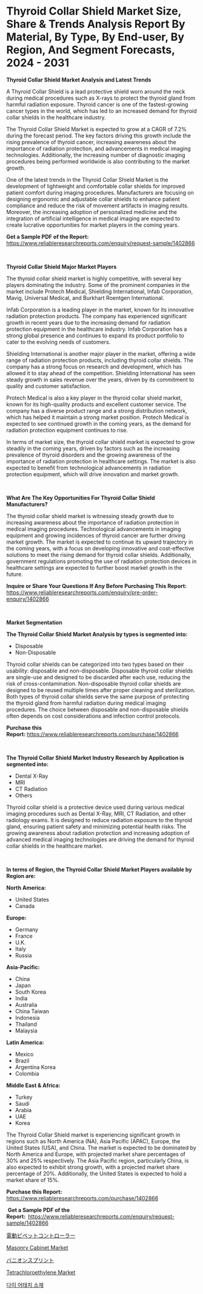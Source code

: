 <p><h1>Thyroid Collar Shield Market Size, Share & Trends Analysis Report By Material, By Type, By End-user, By Region, And Segment Forecasts, 2024 - 2031</h1></p><p><strong>Thyroid Collar Shield Market Analysis and Latest Trends</strong></p>
<p><p>A Thyroid Collar Shield is a lead protective shield worn around the neck during medical procedures such as X-rays to protect the thyroid gland from harmful radiation exposure. Thyroid cancer is one of the fastest-growing cancer types in the world, which has led to an increased demand for thyroid collar shields in the healthcare industry.</p><p>The Thyroid Collar Shield Market is expected to grow at a CAGR of 7.2% during the forecast period. The key factors driving this growth include the rising prevalence of thyroid cancer, increasing awareness about the importance of radiation protection, and advancements in medical imaging technologies. Additionally, the increasing number of diagnostic imaging procedures being performed worldwide is also contributing to the market growth.</p><p>One of the latest trends in the Thyroid Collar Shield Market is the development of lightweight and comfortable collar shields for improved patient comfort during imaging procedures. Manufacturers are focusing on designing ergonomic and adjustable collar shields to enhance patient compliance and reduce the risk of movement artifacts in imaging results. Moreover, the increasing adoption of personalized medicine and the integration of artificial intelligence in medical imaging are expected to create lucrative opportunities for market players in the coming years.</p></p>
<p><strong>Get a Sample PDF of the Report:&nbsp;</strong> <a href="https://www.reliableresearchreports.com/enquiry/request-sample/1402866">https://www.reliableresearchreports.com/enquiry/request-sample/1402866</a></p>
<p>&nbsp;</p>
<p><strong>Thyroid Collar Shield Major Market Players</strong></p>
<p><p>The thyroid collar shield market is highly competitive, with several key players dominating the industry. Some of the prominent companies in the market include Protech Medical, Shielding International, Infab Corporation, Mavig, Universal Medical, and Burkhart Roentgen International. </p><p>Infab Corporation is a leading player in the market, known for its innovative radiation protection products. The company has experienced significant growth in recent years due to the increasing demand for radiation protection equipment in the healthcare industry. Infab Corporation has a strong global presence and continues to expand its product portfolio to cater to the evolving needs of customers.</p><p>Shielding International is another major player in the market, offering a wide range of radiation protection products, including thyroid collar shields. The company has a strong focus on research and development, which has allowed it to stay ahead of the competition. Shielding International has seen steady growth in sales revenue over the years, driven by its commitment to quality and customer satisfaction.</p><p>Protech Medical is also a key player in the thyroid collar shield market, known for its high-quality products and excellent customer service. The company has a diverse product range and a strong distribution network, which has helped it maintain a strong market position. Protech Medical is expected to see continued growth in the coming years, as the demand for radiation protection equipment continues to rise.</p><p>In terms of market size, the thyroid collar shield market is expected to grow steadily in the coming years, driven by factors such as the increasing prevalence of thyroid disorders and the growing awareness of the importance of radiation protection in healthcare settings. The market is also expected to benefit from technological advancements in radiation protection equipment, which will drive innovation and market growth.</p></p>
<p>&nbsp;</p>
<p><strong>What Are The Key Opportunities For Thyroid Collar Shield Manufacturers?</strong></p>
<p><p>The thyroid collar shield market is witnessing steady growth due to increasing awareness about the importance of radiation protection in medical imaging procedures. Technological advancements in imaging equipment and growing incidences of thyroid cancer are further driving market growth. The market is expected to continue its upward trajectory in the coming years, with a focus on developing innovative and cost-effective solutions to meet the rising demand for thyroid collar shields. Additionally, government regulations promoting the use of radiation protection devices in healthcare settings are expected to further boost market growth in the future.</p></p>
<p><strong>Inquire or Share Your Questions If Any Before Purchasing This Report:</strong> <a href="https://www.reliableresearchreports.com/enquiry/pre-order-enquiry/1402866">https://www.reliableresearchreports.com/enquiry/pre-order-enquiry/1402866</a></p>
<p>&nbsp;</p>
<p><strong>Market Segmentation</strong></p>
<p><strong>The Thyroid Collar Shield Market Analysis by types is segmented into:</strong></p>
<p><ul><li>Disposable</li><li>Non-Disposable</li></ul></p>
<p><p>Thyroid collar shields can be categorized into two types based on their usability: disposable and non-disposable. Disposable thyroid collar shields are single-use and designed to be discarded after each use, reducing the risk of cross-contamination. Non-disposable thyroid collar shields are designed to be reused multiple times after proper cleaning and sterilization. Both types of thyroid collar shields serve the same purpose of protecting the thyroid gland from harmful radiation during medical imaging procedures. The choice between disposable and non-disposable shields often depends on cost considerations and infection control protocols.</p></p>
<p><strong>Purchase this Report:&nbsp;</strong><a href="https://www.reliableresearchreports.com/purchase/1402866">https://www.reliableresearchreports.com/purchase/1402866</a></p>
<p>&nbsp;</p>
<p><strong>The Thyroid Collar Shield Market Industry Research by Application is segmented into:</strong></p>
<p><ul><li>Dental X-Ray</li><li>MRI</li><li>CT Radiation</li><li>Others</li></ul></p>
<p><p>Thyroid collar shield is a protective device used during various medical imaging procedures such as Dental X-Ray, MRI, CT Radiation, and other radiology exams. It is designed to reduce radiation exposure to the thyroid gland, ensuring patient safety and minimizing potential health risks. The growing awareness about radiation protection and increasing adoption of advanced medical imaging technologies are driving the demand for thyroid collar shields in the healthcare market.</p></p>
<p>&nbsp;</p>
<p><strong>In terms of Region, the Thyroid Collar Shield Market Players available by Region are:</strong></p>
<p>
    <p> <strong> North America: </strong>
        <ul>
            <li>United States</li>
            <li>Canada</li>
        </ul>
        </p> 
    <p> <strong> Europe: </strong>
        <ul>
            <li>Germany</li>
            <li>France</li>
            <li>U.K.</li>
            <li>Italy</li>
            <li>Russia</li>
        </ul>
        </p> 
    <p> <strong> Asia-Pacific: </strong>
        <ul>
            <li>China</li>
            <li>Japan</li>
            <li>South Korea</li>
            <li>India</li>
            <li>Australia</li>
            <li>China Taiwan</li>
            <li>Indonesia</li>
            <li>Thailand</li>
            <li>Malaysia</li>
        </ul>
        </p> 
    <p> <strong> Latin America: </strong>
        <ul>
            <li>Mexico</li>
            <li>Brazil</li>
            <li>Argentina Korea</li>
            <li>Colombia</li>
        </ul>
        </p> 
    <p> <strong> Middle East & Africa: </strong>
        <ul>
            <li>Turkey</li>
            <li>Saudi</li>
            <li>Arabia</li>
            <li>UAE</li>
            <li>Korea</li>
        </ul>
    </p>
    </p>
<p><p>The Thyroid Collar Shield market is experiencing significant growth in regions such as North America (NA), Asia Pacific (APAC), Europe, the United States (USA), and China. The market is expected to be dominated by North America and Europe, with projected market share percentages of 30% and 25% respectively. The Asia Pacific region, particularly China, is also expected to exhibit strong growth, with a projected market share percentage of 20%. Additionally, the United States is expected to hold a market share of 15%.</p></p>
<p><strong>Purchase this Report: </strong><a href="https://www.reliableresearchreports.com/purchase/1402866">https://www.reliableresearchreports.com/purchase/1402866</a></p>
<p>&nbsp;<strong>Get a Sample PDF of the Report:&nbsp;&nbsp;</strong><a href="https://www.reliableresearchreports.com/enquiry/request-sample/1402866">https://www.reliableresearchreports.com/enquiry/request-sample/1402866</a></p>
<p><strong></strong></p>
<p><p><a href="https://medium.com/@ebonyhane1955/%E9%9B%BB%E5%AD%90%E3%83%94%E3%83%9A%E3%83%83%E3%83%88%E3%82%B3%E3%83%B3%E3%83%88%E3%83%AD%E3%83%BC%E3%83%A9%E5%B8%82%E5%A0%B4%E5%88%86%E6%9E%90%E3%81%A82024%E5%B9%B4%E3%81%8B%E3%82%892031%E5%B9%B4%E3%81%BE%E3%81%A7%E3%81%AE%E4%BA%88%E6%B8%AC%E3%82%B5%E3%82%A4%E3%82%BA-43d59ebefa30">電動ピペットコントローラー</a></p><p><a href="https://metal-farmhouse-e95.notion.site/Masonry-Cabinet-Market-Research-Report-Provides-Critical-Insights-that-can-help-Shape-Business-Devel-4685b015de194478a60bd86aa4a62eb2">Masonry Cabinet Market</a></p><p><a href="https://medium.com/@ebonyhane1955/%E3%83%90%E3%83%8B%E3%82%AA%E3%83%B3%E3%82%B9%E3%83%97%E3%83%AA%E3%83%B3%E3%83%88%E5%B8%82%E5%A0%B4%E5%88%86%E6%9E%90%E3%81%8A%E3%82%88%E3%81%B32024%E5%B9%B4%E3%81%8B%E3%82%892031%E5%B9%B4%E3%81%BE%E3%81%A7%E3%81%AE%E4%BA%88%E6%B8%AC%E3%82%B5%E3%82%A4%E3%82%BA-a6eb494f7771">バニオンスプリント</a></p><p><a href="https://view.publitas.com/reportprime-1/global-tetrachloroethylene-market-size-and-market-trends-insights-and-projections-from-2024-to-2031/">Tetrachloroethylene Market</a></p><p><a href="https://medium.com/@dinamoghazi/2024%EB%85%84%EB%B6%80%ED%84%B0-2031%EB%85%84%EA%B9%8C%EC%A7%80-%EC%98%88%EC%B8%A1%EB%90%9C-%EB%8B%A4%EC%9D%B4-%EC%96%B4%ED%83%9C%EC%B9%98-%EC%86%8C%EC%9E%AC-%EC%8B%9C%EC%9E%A5-%EB%B6%84%EC%84%9D-%EB%B0%8F-%EA%B7%9C%EB%AA%A8-%EB%B6%84%EC%84%9D-bb74996da9cb">다이 어태치 소재</a></p></p>